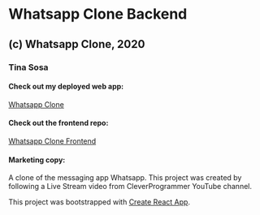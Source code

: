 # Whatsapp Clone Backend

## (c) Whatsapp Clone, 2020

### Tina Sosa

#### Check out my deployed web app:

[Whatsapp Clone](https://whatsapp-mern-996db.web.app/ 'Whatsapp Clone')

#### Check out the frontend repo:

[Whatsapp Clone Frontend](https://github.com/amantina05/whatsapp-mern/ 'Whatsapp Clone Frontend')

#### Marketing copy:

A clone of the messaging app Whatsapp. This project was created by following a Live Stream video from CleverProgrammer YouTube channel.

This project was bootstrapped with [Create React App](https://github.com/facebook/create-react-app).
